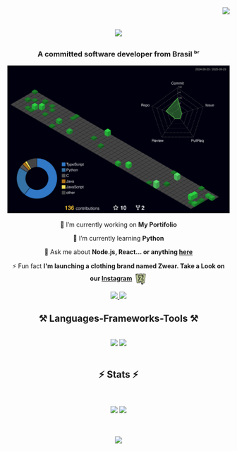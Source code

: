 <img align="right" src="https://visitor-badge.laobi.icu/badge?page_id=gusata" />

<h1 align="center">
    <img src="https://readme-typing-svg.herokuapp.com/?font=Bebas+Neue&size=55&color=1F30F7&pause=300&center=true&vCenter=true&width=500&height=70&duration=3500&lines=Welcome!+👋;+I'm+Gustavo+Galeazzi!;" />
</h1>

<h3 align="center">A committed software developer from Brasil ᵇʳ</h3> 

![Status](./profile-3d-contrib/profile-night-green.svg)

<div align="center">
 
 🔭 I’m currently working on **My Portifolio**
 
 🌱 I’m currently learning **Python**

💬 Ask me about **Node.js, React... or anything [here](https://github.com/gusata/gusata/issues)**

⚡ Fun fact **I'm launching a clothing brand named Zwear. Take a Look on our [Instagram](https://www.instagram.com/_zwear__/)** <img src="https://github.com/gusata/gusata/blob/43a6dd66e2743e8a844aed5eb447c413fb376f4b/Zwear-Logo.png" alt="Description" width="30" height="30" align="center">

 </div>
 
<div align="center"> 
  <a href="mailto:gustavosgaleazzi@gmail.com">
    <img src="https://img.shields.io/badge/Gmail-333333?style=for-the-badge&logo=gmail&logoColor=red" />
  </a>
  <a href="https://www.linkedin.com/in/gustavo-sanches-galeazzi-058346258/" target="_blank">
    <img src="https://img.shields.io/badge/LinkedIn-0077B5?style=for-the-badge&logo=linkedin&logoColor=white" target="_blank" />
  </a>
 <!-- <a href="https://salesp07.github.io" target="_blank"> 
     <img src="https://img.shields.io/badge/Portfolio-FF5722?style=for-the-badge&logo=safari&logoColor=white" target="_blank" />--> 
  </a>
</div>


 
<h2 align="center">⚒️ Languages-Frameworks-Tools ⚒️</h2>

<br/>


<div align="center">
    <img src="https://skillicons.dev/icons?i=react,bootstrap,html,css,vscode,github,figma,tailwind,git,r" />
    <img src="https://skillicons.dev/icons?i=nodejs,python,javascript,typescript,firebase,c,java,nextjs,mysql" /><br>
</div>

<br/>



<h2 align="center">⚡ Stats ⚡</h2>

<br/> 
<br/>


<div align="center">
  <img height="190em" src="https://github-readme-stats.vercel.app/api?username=gusata&show_icons=true&theme=react&include_all_commits=true&count_private=true"/>
  <img height="190em" src="https://github-readme-stats.vercel.app/api/top-langs/?username=gusata&layout=compact&langs_count=7&theme=react&hide=SCSS,LESS"/>
</div>



<h1 align="center">
    <img src="https://readme-typing-svg.herokuapp.com/?font=Bebas+Neue&size=35&color=1F30F7&pause=300&center=true&vCenter=true&width=500&height=70&duration=3500&lines=thanks+for+visiting!;" />
</h1>

